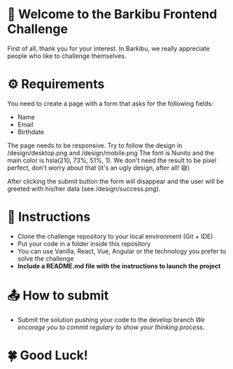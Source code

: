 # 👋 Welcome to the Barkibu Frontend Challenge
First of all, thank you for your interest. In Barkibu, we really appreciate people who like to challenge themselves. 
# ⚙️ Requirements
You need to create a page with a form that asks for the following fields:

- Name
- Email
- Birthdate

The page needs to be responsive. Try to follow the design in /design/desktop.png and /design/mobile.png 
The font is Nunito and the main color is hsla(210, 73%, 51%, 1).
We don't need the result to be pixel perfect, don't worry about that
(it's an ugly design, after all! 😅)

After clicking the submit button the form will disappear and the user
will be greeted with his/her data (see /design/success.png).


# 🧾 Instructions
- Clone the challenge repository to your local environment (Git + IDE)
- Put your code in a folder inside this repository
- You can use Vanilla, React, Vue, Angular or the technology you prefer to solve the challenge
- **Include a README.md file with the instructions to launch the project**

# 📤 How to submit

- Submit the solution pushing your code to the develop branch *We encorage you to commit regulary to show your thinking process*.


# 🍀 Good Luck!

